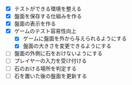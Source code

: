 - [x] テストができる環境を整える
- [x] 盤面を保存する仕組みを作る
- [x] 盤面の表示を作る
- [x] ゲームのテスト容易性向上
  - [x] ゲームに盤面を外から与えられるようにする
  - [x] 盤面の大きさを変更できるようにする
- [ ] 盤面の外側に石をおけないようにする
- [ ] プレイヤーの入力を受け付ける
- [ ] 石のおける場所を判定する
- [ ] 石を置いた後の盤面を更新する